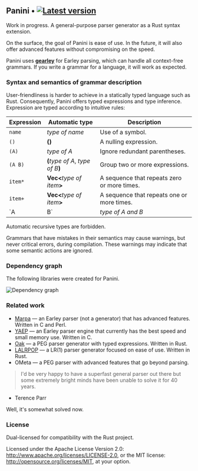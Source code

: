 ## Panini • [![Latest version](https://img.shields.io/crates/v/panini.png)](https://crates.io/crates/panini)

Work in progress.
A general-purpose parser generator as a Rust syntax extension.

On the surface, the goal of Panini is ease of use. In the future, it
will also offer advanced features without compromising on the speed.

Panini uses **[gearley](https://github.com/pczarn/gearley)** for Earley parsing,
which can handle all context-free grammars. If you write a grammar for a
language, it will work as expected.

### Syntax and semantics of grammar description

User-friendliness is harder to achieve in a statically typed language such as Rust.
Consequently, Panini offers typed expressions and type inference. Expression
are typed according to intuitive rules:

| Expression    | Automatic type                     | Description                                              |
|---------------|------------------------------------|----------------------------------------------------------|
| `name`        | _type of name_                     | Use of a symbol.                                         |
| `()`          | **()**                             | A nulling expression.                                    |
| `(A)`         | _type of A_                        | Ignore redundant parentheses.                            |
| `(A B)`       | **(**_type of A_, _type of B_**)** | Group two or more expressions.                           |
| `item*`       | **Vec<**_type of item_**>**        | A sequence that repeats zero or more times.              |
| `item+`       | **Vec<**_type of item_**>**        | A sequence that repeats one or more times.               |
| `A | B`       | _type of A and B_                  | An alternative. All of its arms must have the same type. |

Automatic recursive types are forbidden.

Grammars that have mistakes in their semantics may cause warnings, but never critical errors,
during compilation. These warnings may indicate that some semantic actions are ignored.

### Dependency graph

The following libraries were created for Panini.

![Dependency graph](doc/dependency_graph.png)

### Related work

* [Marpa](https://jeffreykegler.github.io/Marpa-web-site/) — an Earley parser (not a generator)
  that has advanced features. Written in C and Perl.
* [YAEP](https://github.com/vnmakarov/yaep) — an Earley parser engine that currently has
  the best speed and small memory use. Written in C.
* [Oak](https://github.com/ptal/oak/) — a PEG parser generator with typed expressions.
  Written in Rust.
* [LALRPOP](https://github.com/nikomatsakis/lalrpop) — a LR(1) parser generator focused on ease of use.
  Written in Rust.
* OMeta — a PEG parser with advanced features that go beyond parsing.

> I'd be very happy to have a superfast general parser out there but some extremely bright minds have been unable to solve it for 40 years.

- Terence Parr

Well, it's somewhat solved now.

### License

Dual-licensed for compatibility with the Rust project.

Licensed under the Apache License Version 2.0:
http://www.apache.org/licenses/LICENSE-2.0, or the MIT license:
http://opensource.org/licenses/MIT, at your option.
